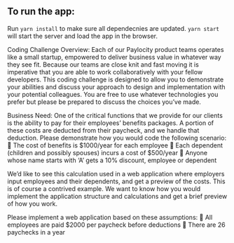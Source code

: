 ## To run the app: 
Run `yarn install` to make sure all dependecnies are updated. 
`yarn start` will start the server and load the app in the browser.

Coding Challenge Overview:
Each of our Paylocity product teams operates like a small startup, empowered to deliver business value
in whatever way they see fit. Because our teams are close knit and fast moving it is imperative that you
are able to work collaboratively with your fellow developers.
This coding challenge is designed to allow you to demonstrate your abilities and discuss your approach
to design and implementation with your potential colleagues. You are free to use whatever technologies
you prefer but please be prepared to discuss the choices you’ve made.

Business Need:
One of the critical functions that we provide for our clients is the ability to pay for their employees’
benefits packages. A portion of these costs are deducted from their paycheck, and we handle that
deduction. Please demonstrate how you would code the following scenario:
 The cost of benefits is $1000/year for each employee
 Each dependent (children and possibly spouses) incurs a cost of $500/year
 Anyone whose name starts with ‘A’ gets a 10% discount, employee or dependent

We’d like to see this calculation used in a web application where employers input employees and their
dependents, and get a preview of the costs.
This is of course a contrived example. We want to know how you would implement the application
structure and calculations and get a brief preview of how you work.

Please implement a web application based on these assumptions:
 All employees are paid $2000 per paycheck before deductions
 There are 26 paychecks in a year
